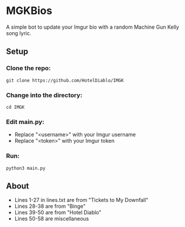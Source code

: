 # MGKBios

A simple bot to update your Imgur bio with a random Machine Gun Kelly song lyric.

## Setup

### Clone the repo:

    git clone https://github.com/HotelDiablo/IMGK

### Change into the directory:

    cd IMGK
    
### Edit main.py:

- Replace "\<username>" with your Imgur username
- Replace "\<token>" with your Imgur token

### Run:

    python3 main.py

## About

- Lines 1-27 in lines.txt are from "Tickets to My Downfall"
- Lines 28-38 are from "Binge"
- Lines 39-50 are from "Hotel Diablo"
- Lines 50-58 are miscellaneous
